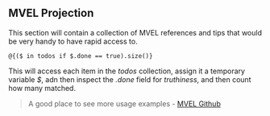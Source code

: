 ## MVEL Projection

This section will contain a collection of MVEL references and tips that would be very handy to have rapid access to.

```@{($ in todos if $.done == true).size()}```

This will access each item in the _todos_ collection, assign it a temporary variable _$_, adn then inspect the _.done_
field for _truthiness_, and then count how many matched.

> A good place to see more usage
> examples - [MVEL Github](https://github.com/mvel/mvel/tree/master/src/test/java/org/mvel2/tests/core)